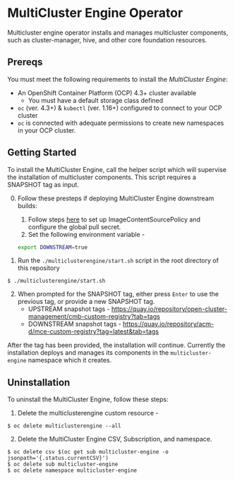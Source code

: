 # MultiCluster Engine Operator

Multicluster engine operator installs and manages multicluster components, such as cluster-manager, hive, and other core foundation resources.

## Prereqs

You must meet the following requirements to install the _MultiCluster Engine_:

- An OpenShift Container Platform (OCP) 4.3+ cluster available
  - You must have a default storage class defined
- `oc` (ver. 4.3+) & `kubectl` (ver. 1.16+) configured to connect to your OCP cluster
- `oc` is connected with adequate permissions to create new namespaces in your OCP cluster.


## Getting Started

To install the MultiCluster Engine, call the helper script which will supervise the installation of multicluster components. This script requires a SNAPSHOT tag as input.

0. Follow these presteps if deploying MultiCluster Engine downstream builds:
    1. Follow steps [here](../README.md#deploying-downstream-builds-snapshots-for-product-quality-engineering) to set up ImageContentSourcePolicy and configure the global pull secret.
    2. Set the following environment variable -
    ```bash
    export DOWNSTREAM=true
    ```

1. Run the `./multiclusterengine/start.sh` script in the root directory of this repository
```
$ ./multiclusterengine/start.sh
```

2. When prompted for the SNAPSHOT tag, either press `Enter` to use the previous tag, or provide a new SNAPSHOT tag.
    - UPSTREAM snapshot tags - https://quay.io/repository/open-cluster-management/cmb-custom-registry?tab=tags
    - DOWNSTREAM snapshot tags - https://quay.io/repository/acm-d/mce-custom-registry?tag=latest&tab=tags

After the tag has been provided, the installation will continue. Currently the installation deploys and manages its components in the `multicluster-engine` namespace which it creates.

## Uninstallation

To uninstall the MultiCluster Engine, follow these steps:

1. Delete the multiclusterengine custom resource - 
```
$ oc delete multiclusterengine --all
```
2. Delete the MultiCluster Engine CSV, Subscription, and namespace.

```
$ oc delete csv $(oc get sub multicluster-engine -o jsonpath='{.status.currentCSV}')
$ oc delete sub multicluster-engine
$ oc delete namespace multicluster-engine
```